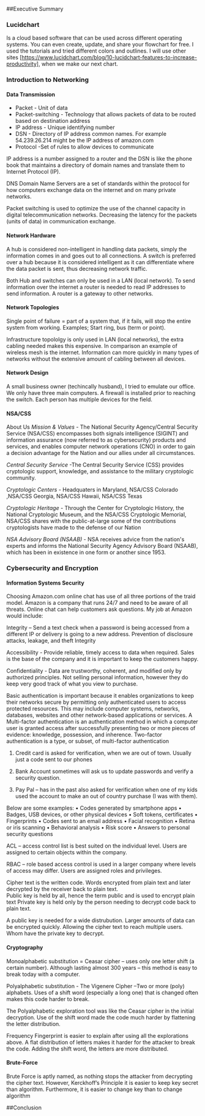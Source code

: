 
##Executive Summary


### Lucidchart

Is a cloud based software that can be used across different operating systems. You can even create, update, and share your flowchart for free. I used the tutorials and tried different colors and outlines. I will use other sites [https://www.lucidchart.com/blog/10-lucidchart-features-to-increase-productivity], when we make our next chart. 

### Introduction to Networking
#### Data Transmission
* Packet - Unit of data 
* Packet-switching - Technology that allows packets of data to be routed based on destination address 
* IP address - Unique identifying number 
* DSN - Directory of IP address common names.  For example 54.239.26.214 might be the IP address of amazon.com
* Protocol -Set of rules to allow devices to communicate 

IP address is a number assigned to a router and the DSN is like the phone book that maintains a directory of domain names and translate them to Internet Protocol (IP).

DNS Domain Name Servers are a set of standards within the protocol for how computers exchange data on the internet and on many private networks. 

Packet switching is used to optimize the use of the channel capacity in digital telecommunication networks.  Decreasing the latency for the packets (units of data) in communication exchange.

#### Network Hardware
A hub is considered non-intelligent in handling data packets, simply the information comes in and goes out to all connections. A switch is preferred over a hub because it is considered intelligent as it can differentiate where the data packet is sent, thus decreasing network traffic.

Both Hub and switches can only be used in a LAN (local network).  To send information over the internet a router is needed to read IP addresses to send information. A router is a gateway to other networks.

#### Network Topologies
Single point of failure = part of a system that, if it fails, will stop the entire system from working. Examples; Start ring, bus (term or point). 

Infrastructure topololgy is only used in LAN (local networks), the extra cabling needed makes this expensive. In comparison an example of wireless mesh is the internet. Information can more quickly in many types of networks without the extensive amount of cabling between all devices. 

#### Network Design
A small business owner (techincally husband), I tried to emulate our office. We only have three main computers. A firewall is installed prior to reaching the switch.  Each person has multiple devices for the field. 

#### NSA/CSS
About Us 
_Mission & Values_ - The National Security Agency/Central Security Service (NSA/CSS)  encompasses both signals intelligence (SIGINT) and information assurance (now referred to as cybersecurity) products and services, and enables computer network operations (CNO) in order to gain a decision advantage for the Nation and our allies under all circumstances.

_Central Security Service_ -The Central Security Service (CSS) provides cryptologic support, knowledge, and assistance to the military cryptologic community.

_Cryptologic Centers_ - Headquaters in Maryland, NSA/CSS Colorado ,NSA/CSS Georgia, NSA/CSS Hawaii, NSA/CSS Texas 

_Cryptologic Heritage_ - Through the Center for Cryptologic History, the National Cryptologic Museum, and the NSA/CSS Cryptologic Memorial, NSA/CSS shares with the public-at-large some of the contributions cryptologists have made to the defense of our Nation

_NSA Advisory Board (NSAAB)_ - NSA receives advice from the nation's experts and informs the National Security Agency Advisory Board (NSAAB), which has been in existence in one form or another since 1953.

### Cybersecurity and Encryption

#### Information Systems Security
Choosing Amazon.com online chat has use of all three portions of the traid model.   Amazon is a company that runs 24/7 and need to be aware of all threats.  Online chat can help customers ask questions.  My job at Amazon would include:

Integrity – Send a text check when a password is being accessed from a different IP or delivery is going to a new address.  Prevention of disclosure attacks, leakage, and theft Integrity

Accessibility - Provide reliable, timely access to data when required.  Sales is the base of the company and it is important to keep the customers happy.

Confidentiality - Data are trustworthy, coherent, and modified only by authorized principles. Not selling personal information, however they do keep very good track of what you view to purchase.

Basic authentication is important because it enables organizations to keep their networks secure by permitting only authenticated users to access protected resources. This may include computer systems, networks, databases, websites and other network-based applications or services. A Multi-factor authentication is an authentication method in which a computer user is granted access after successfully presenting two or more pieces of evidence: knowledge, possession, and inherence. Two-factor authentication is a type, or subset, of multi-factor authentication

1.	Credit card is asked for verification, when we are out of town.  Usually just a code sent to our phones

2.	Bank Account sometimes will ask us to update passwords and verify a security question.

3.	Pay Pal – has in the past also asked for verification when one of my kids used the account to make an out of country purchase (I was with them).

Below are some examples:
•	Codes generated by smartphone apps
•	Badges, USB devices, or other physical devices
•	Soft tokens, certificates
•	Fingerprints
•	Codes sent to an email address
•	Facial recognition
•	Retina or iris scanning
•	Behavioral analysis
•	Risk score
•	Answers to personal security questions

ACL – access control list is best suited on the individual level.  Users are assigned to certain objects within the company.

RBAC – role based access control is used in a larger company where levels of access may differ.  Users are assigned roles and privileges.

Cipher text is the written code. Words encrypted from plain text and later decrypted by the receiver back to plain text.  
Public key is held by all, hence the term public and is used to encrypt plain text
Private key is held only by the person needing to decrypt code back to plain text.

A public key is needed for a wide distrubution. Larger amounts of data can be encrypted quickly. Allowing the cipher text to reach multiple users. Whom have the private key to decrypt.

#### Cryptography
Monoalphabetic substitution = Ceasar cipher – uses only one letter shift (a certain number).  Although lasting almost 300 years – this method is easy to break today with a computer.

Polyalphabetic substitution - The Vigenere Cipher –Two or more (poly) alphabets. Uses of a shift word (especially a long one) that is changed often makes this code harder to break.

The Polyalphabetic exploration tool was like the Ceasar cipher in the initial decryption.  Use of the shift word made the code much harder by flattening the letter distribution.

Frequency Fingerprint is easier to explain after using all the explorations above. A flat distribution of letters makes it harder for the attacker to break the code. Adding the shift word, the letters are more distributed.  



#### Brute-Force
Brute Force is aptly named, as nothing stops the attacker from decrypting the cipher text. However, Kerckhoff’s Principle it is easier to keep key secret than algorithm.  Furthermore, it is easier to change key than to change algorithm

##Conclusion

